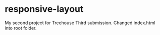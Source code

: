 # responsive-layout
My second project for Treehouse
Third submission. Changed index.html into root folder. 
